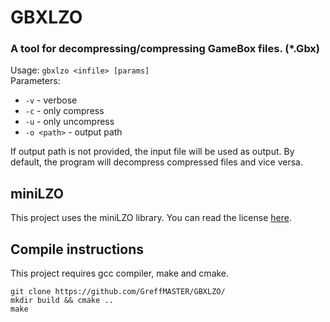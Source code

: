 # GBXLZO
### A tool for decompressing/compressing GameBox files. (*.Gbx)

Usage: `gbxlzo <infile> [params]`  
Parameters:  
- `-v`  -  verbose
- `-c`  -  only compress
- `-u`  -  only uncompress
- `-o <path>`  -  output path  
  
If output path is not provided, the input file will be used as output.
By default, the program will decompress compressed files and vice versa.

## miniLZO  
This project uses the miniLZO library. You can read the license [here](https://github.com/GreffMASTER/GBXLZO/blob/main/LZOLICENSE).  

## Compile instructions  
This project requires gcc compiler, make and cmake.  

`git clone https://github.com/GreffMASTER/GBXLZO/`  
`mkdir build && cmake ..`  
`make`
